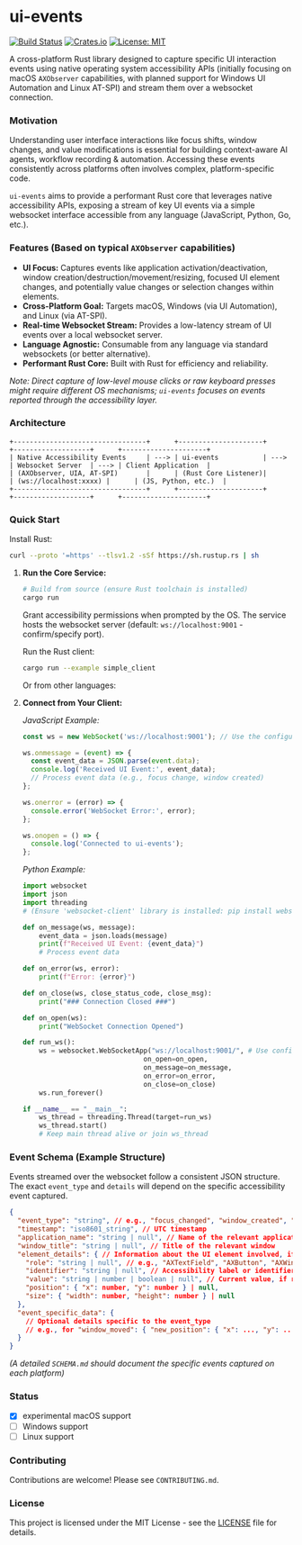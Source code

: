 
# ui-events

[![Build Status](https://img.shields.io/github/actions/workflow/status/your-username/ui-events/rust.yml?branch=main)](https://github.com/your-username/ui-events/actions) [![Crates.io](https://img.shields.io/crates/v/ui-events.svg)](https://crates.io/crates/ui-events) [![License: MIT](https://img.shields.io/badge/License-MIT-yellow.svg)](https://opensource.org/licenses/MIT)

A cross-platform Rust library designed to capture specific UI interaction events using native operating system accessibility APIs (initially focusing on macOS `AXObserver` capabilities, with planned support for Windows UI Automation and Linux AT-SPI) and stream them over a websocket connection.

### Motivation

Understanding user interface interactions like focus shifts, window changes, and value modifications is essential for building context-aware AI agents, workflow recording & automation. Accessing these events consistently across platforms often involves complex, platform-specific code.

`ui-events` aims to provide a performant Rust core that leverages native accessibility APIs, exposing a stream of key UI events via a simple websocket interface accessible from any language (JavaScript, Python, Go, etc.).

### Features (Based on typical `AXObserver` capabilities)

*   **UI Focus:** Captures events like application activation/deactivation, window creation/destruction/movement/resizing, focused UI element changes, and potentially value changes or selection changes within elements.
*   **Cross-Platform Goal:** Targets macOS, Windows (via UI Automation), and Linux (via AT-SPI).
*   **Real-time Websocket Stream:** Provides a low-latency stream of UI events over a local websocket server.
*   **Language Agnostic:** Consumable from any language via standard websockets (or better alternative).
*   **Performant Rust Core:** Built with Rust for efficiency and reliability.

*Note: Direct capture of low-level mouse clicks or raw keyboard presses might require different OS mechanisms; `ui-events` focuses on events reported through the accessibility layer.*

### Architecture

```
+---------------------------------+      +---------------------+      +-------------------+      +---------------------+
| Native Accessibility Events     | ---> | ui-events           | ---> | Websocket Server  | ---> | Client Application  |
| (AXObserver, UIA, AT-SPI)       |      | (Rust Core Listener)|      | (ws://localhost:xxxx) |      | (JS, Python, etc.)  |
+---------------------------------+      +---------------------+      +-------------------+      +---------------------+
```

### Quick Start

Install Rust:

```bash
curl --proto '=https' --tlsv1.2 -sSf https://sh.rustup.rs | sh
```

1.  **Run the Core Service:**
    ```bash
    # Build from source (ensure Rust toolchain is installed)
    cargo run
    ```
    Grant accessibility permissions when prompted by the OS. The service hosts the websocket server (default: `ws://localhost:9001` - confirm/specify port).

    Run the Rust client:
    ```bash
    cargo run --example simple_client
    ```

    Or from other languages:

2.  **Connect from Your Client:**

    *JavaScript Example:*
    ```javascript
    const ws = new WebSocket('ws://localhost:9001'); // Use the configured port

    ws.onmessage = (event) => {
      const event_data = JSON.parse(event.data);
      console.log('Received UI Event:', event_data);
      // Process event data (e.g., focus change, window created)
    };

    ws.onerror = (error) => {
      console.error('WebSocket Error:', error);
    };

    ws.onopen = () => {
      console.log('Connected to ui-events');
    };
    ```

    *Python Example:*
    ```python
    import websocket
    import json
    import threading
    # (Ensure 'websocket-client' library is installed: pip install websocket-client)

    def on_message(ws, message):
        event_data = json.loads(message)
        print(f"Received UI Event: {event_data}")
        # Process event data

    def on_error(ws, error):
        print(f"Error: {error}")

    def on_close(ws, close_status_code, close_msg):
        print("### Connection Closed ###")

    def on_open(ws):
        print("WebSocket Connection Opened")

    def run_ws():
        ws = websocket.WebSocketApp("ws://localhost:9001/", # Use configured port
                                  on_open=on_open,
                                  on_message=on_message,
                                  on_error=on_error,
                                  on_close=on_close)
        ws.run_forever()

    if __name__ == "__main__":
        ws_thread = threading.Thread(target=run_ws)
        ws_thread.start()
        # Keep main thread alive or join ws_thread
    ```

### Event Schema (Example Structure)

Events streamed over the websocket follow a consistent JSON structure. The exact `event_type` and `details` will depend on the specific accessibility event captured.

```json
{
  "event_type": "string", // e.g., "focus_changed", "window_created", "value_changed", "application_activated"
  "timestamp": "iso8601_string", // UTC timestamp
  "application_name": "string | null", // Name of the relevant application
  "window_title": "string | null", // Title of the relevant window
  "element_details": { // Information about the UI element involved, if applicable
    "role": "string | null", // e.g., "AXTextField", "AXButton", "AXWindow"
    "identifier": "string | null", // Accessibility label or identifier
    "value": "string | number | boolean | null", // Current value, if relevant and available
    "position": { "x": number, "y": number } | null,
    "size": { "width": number, "height": number } | null
  },
  "event_specific_data": {
    // Optional details specific to the event_type
    // e.g., for "window_moved": { "new_position": { "x": ..., "y": ... } }
  }
}
```
*(A detailed `SCHEMA.md` should document the specific events captured on each platform)*

### Status 

- [x] experimental macOS support
- [ ] Windows support
- [ ] Linux support

### Contributing

Contributions are welcome! Please see `CONTRIBUTING.md`.

### License

This project is licensed under the MIT License - see the [LICENSE](LICENSE) file for details.
